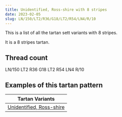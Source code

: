 ```yaml
---
title: Unidentified, Ross-shire with 8 stripes
date: 2023-02-05
slug: LN/150/LT2/R36/G18/LT2/R54/LN4/R/10
---
```

This is a list of all the tartan sett variants with 8 stripes.

It is a 8 stripes tartan.


## Thread count
LN/150 LT2 R36 G18 LT2 R54 LN4 R/10

## Examples of this tartan pattern

| Tartan Variants |
|---------------|
| [Unidentified, Ross-shire](/variants/ln/150/lt2/r36/g18/lt2/r54/ln4/r/10-g008000-lne0e0e0-lt806050-rc00000)||
